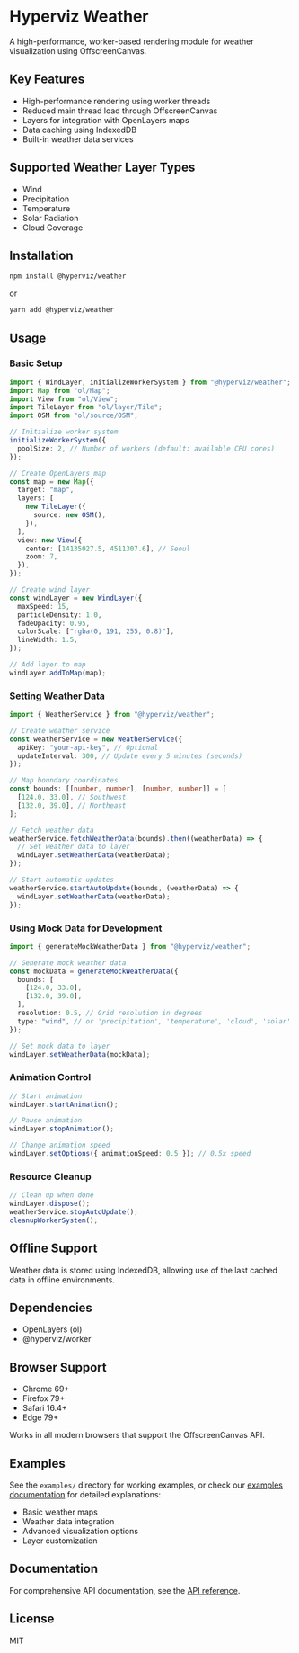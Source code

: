 # Hyperviz Weather

A high-performance, worker-based rendering module for weather visualization using OffscreenCanvas.

## Key Features

- High-performance rendering using worker threads
- Reduced main thread load through OffscreenCanvas
- Layers for integration with OpenLayers maps
- Data caching using IndexedDB
- Built-in weather data services

## Supported Weather Layer Types

- Wind
- Precipitation
- Temperature
- Solar Radiation
- Cloud Coverage

## Installation

```bash
npm install @hyperviz/weather
```

or

```bash
yarn add @hyperviz/weather
```

## Usage

### Basic Setup

```typescript
import { WindLayer, initializeWorkerSystem } from "@hyperviz/weather";
import Map from "ol/Map";
import View from "ol/View";
import TileLayer from "ol/layer/Tile";
import OSM from "ol/source/OSM";

// Initialize worker system
initializeWorkerSystem({
  poolSize: 2, // Number of workers (default: available CPU cores)
});

// Create OpenLayers map
const map = new Map({
  target: "map",
  layers: [
    new TileLayer({
      source: new OSM(),
    }),
  ],
  view: new View({
    center: [14135027.5, 4511307.6], // Seoul
    zoom: 7,
  }),
});

// Create wind layer
const windLayer = new WindLayer({
  maxSpeed: 15,
  particleDensity: 1.0,
  fadeOpacity: 0.95,
  colorScale: ["rgba(0, 191, 255, 0.8)"],
  lineWidth: 1.5,
});

// Add layer to map
windLayer.addToMap(map);
```

### Setting Weather Data

```typescript
import { WeatherService } from "@hyperviz/weather";

// Create weather service
const weatherService = new WeatherService({
  apiKey: "your-api-key", // Optional
  updateInterval: 300, // Update every 5 minutes (seconds)
});

// Map boundary coordinates
const bounds: [[number, number], [number, number]] = [
  [124.0, 33.0], // Southwest
  [132.0, 39.0], // Northeast
];

// Fetch weather data
weatherService.fetchWeatherData(bounds).then((weatherData) => {
  // Set weather data to layer
  windLayer.setWeatherData(weatherData);
});

// Start automatic updates
weatherService.startAutoUpdate(bounds, (weatherData) => {
  windLayer.setWeatherData(weatherData);
});
```

### Using Mock Data for Development

```typescript
import { generateMockWeatherData } from "@hyperviz/weather";

// Generate mock weather data
const mockData = generateMockWeatherData({
  bounds: [
    [124.0, 33.0],
    [132.0, 39.0],
  ],
  resolution: 0.5, // Grid resolution in degrees
  type: "wind", // or 'precipitation', 'temperature', 'cloud', 'solar'
});

// Set mock data to layer
windLayer.setWeatherData(mockData);
```

### Animation Control

```typescript
// Start animation
windLayer.startAnimation();

// Pause animation
windLayer.stopAnimation();

// Change animation speed
windLayer.setOptions({ animationSpeed: 0.5 }); // 0.5x speed
```

### Resource Cleanup

```typescript
// Clean up when done
windLayer.dispose();
weatherService.stopAutoUpdate();
cleanupWorkerSystem();
```

## Offline Support

Weather data is stored using IndexedDB, allowing use of the last cached data in offline environments.

## Dependencies

- OpenLayers (ol)
- @hyperviz/worker

## Browser Support

- Chrome 69+
- Firefox 79+
- Safari 16.4+
- Edge 79+

Works in all modern browsers that support the OffscreenCanvas API.

## Examples

See the `examples/` directory for working examples, or check our [examples documentation](https://github.com/heartyoh/hyperviz/blob/main/docs/examples.md) for detailed explanations:

- Basic weather maps
- Weather data integration
- Advanced visualization options
- Layer customization

## Documentation

For comprehensive API documentation, see the [API reference](https://github.com/heartyoh/hyperviz/blob/main/docs/api.md).

## License

MIT
